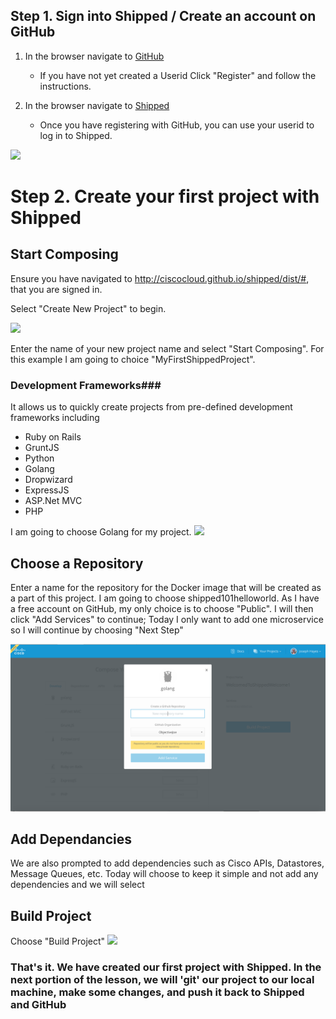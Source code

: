 ## Step 1. Sign into Shipped / Create an account on GitHub


1. In the browser navigate to <a href="https://github.com/" target="_blank">GitHub</a>
    * If you have not yet created a Userid Click "Register" and follow the instructions.
    
2. In the browser navigate to <a href="http://ciscocloud.github.io/shipped/dist/#" target="_blank">Shipped</a>
    * Once you have registering with GitHub, you can use your userid to log in to Shipped. 
    
      
![](https://github.com/CiscoCloud/shipped-user-guide/blob/master/build/images/walkthroughs/welcome.png)
    
# Step 2. Create your first project with Shipped    


## Start Composing

Ensure you have navigated to http://ciscocloud.github.io/shipped/dist/#, that you are signed in.

Select "Create New Project" to begin.

![](https://github.com/CiscoCloud/shipped-user-guide/blob/master/build/images/walkthroughs/create_project.png)

Enter the name of your new project name and select "Start Composing". For this example I am going to choice "MyFirstShippedProject".

### Development Frameworks###

It allows us to quickly create projects from pre-defined development frameworks including

* Ruby on Rails
* GruntJS
* Python
* Golang
* Dropwizard
* ExpressJS
* ASP.Net MVC
* PHP

I am going to choose Golang for my project. 
![](https://github.com/CiscoCloud/shipped-user-guide/blob/master/build/images/walkthroughs/compose_develop_tab.png)

## Choose a Repository
Enter a name for the repository for the Docker image that will be created as a part of this project. I am going to choose shipped101helloworld. As I have a free account on GitHub, my only choice is to choose "Public". I will then click "Add Services" to continue; Today I only want to add one microservice so I will continue by choosing "Next Step"

![](https://github.com/CiscoCloud/Shipped-Learning-Labs/blob/master/shipped-101-first-project/src/posts/files/shipped-101-first-project/addmicroservice_withname.png)

## Add Dependancies
We are also prompted to add dependencies such as Cisco APIs, Datastores, Message Queues, etc. Today will choose to keep it simple and not add any dependencies and we will select 

## Build Project
Choose "Build Project"
![](https://github.com/CiscoCloud/shipped-user-guide/blob/master/build/images/walkthroughs/build_project.png) 

### That's it. We have created our first project with Shipped. In the next portion of the lesson, we will 'git' our project to our local machine, make some changes, and push it back to Shipped and GitHub
